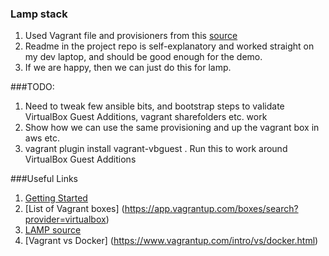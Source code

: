 ### Lamp stack 


1. Used Vagrant file and provisioners from this [source](https://github.com/iambryancs/vagrant-ansible-lamp)
1. Readme in the project repo is self-explanatory and worked straight on my dev laptop, and should be good enough for the demo.   
1. If we are happy, then we can just do this for lamp. 

###TODO:
1. Need to tweak few ansible bits, and bootstrap steps to validate VirtualBox Guest Additions, vagrant sharefolders etc. work  
1. Show how we can use the same provisioning and up the vagrant box in aws etc. 
1. vagrant plugin install vagrant-vbguest . Run this to work around VirtualBox Guest Additions

###Useful Links
1. [Getting Started](https://www.vagrantup.com/intro/getting-started/index.html)
1. [List of Vagrant boxes] (https://app.vagrantup.com/boxes/search?provider=virtualbox)
1. [LAMP source](https://github.com/iambryancs/vagrant-ansible-lamp)
1. [Vagrant vs Docker] (https://www.vagrantup.com/intro/vs/docker.html)

